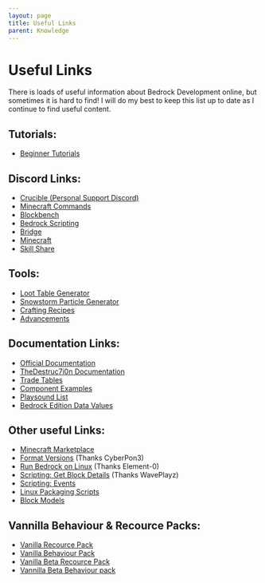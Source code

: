 ```yaml
---
layout: page
title: Useful Links
parent: Knowledge
---
```


# Useful Links 

There is loads of useful information about Bedrock Development online, but sometimes it is hard to find! I will do my best to keep this list up to date as I continue to find useful content.

## Tutorials:
 - [Beginner Tutorials](https://sites.google.com/view/mcbe-add-on-tutorial/guide?authuser=0)

## Discord Links:

 - [Crucible (Personal Support Discord)](https://discord.gg/XjV87YN)
 - [Minecraft Commands](https://discord.gg/QAFXFtZ)
 - [Blockbench](http://discord.gg/fZQbxbg)
 - [Bedrock Scripting](https://discord.gg/46JUdQb)
 - [Bridge](https://discord.gg/NxKuWuA)
 - [Minecraft](https://discord.gg/minecraft)
 - [Skill Share](https://discord.gg/sZ7fkcN)

## Tools:
 - [Loot Table Generator](https://amaury.carrade.eu/minecraft/loot_tables)
 - [Snowstorm Particle Generator](https://jannisx11.github.io/snowstorm/)
 - [Crafting Recipes](https://crafting.thedestruc7i0n.ca/)
 - [Advancements](https://advancements.thedestruc7i0n.ca/)
  
## Documentation Links:
 - [Official Documentation](https://minecraft.gamepedia.com/Add-on)
 - [TheDestruc7i0n Documentation](https://bedrock.dev/)
 - [Trade Tables](https://minecraft.gamepedia.com/Bedrock_Edition_function/loot_tables/trade_tables_documentation)
 - [Component Examples](vanilla_usage/components_1.4/)
 - [Playsound List](http://www.theredengineer.com/1.9-playsound-list.html)
 - [Bedrock Edition Data Values](https://minecraft.gamepedia.com/Bedrock_Edition_data_values)

## Other useful Links:
 - [Minecraft Marketplace](https://www.minecraft.net/en-us/catalog)
 - [Format Versions](https://gist.github.com/Tschrock/e6615f93f0db82ef30ada63f9ad670ac) (Thanks CyberPon3)
 - [Run Bedrock on Linux](https://github.com/Element-0/ElementZero) (Thanks Element-0)
 - [Scripting: Get Block Details](https://github.com/WavePlayz/Bedrock-Scripting-API/tree/master/utility/getBlockDetails) (Thanks WavePlayz)
 - [Scripting: Events](https://gist.github.com/jocopa3/5f718f4198f1ea91a37e3a9da468675c)
 - [Linux Packaging Scripts](https://github.com/ChristopherHX/linux-packaging-scripts)
 - [Block Models](https://blockmodels.com/)
 ## Vannilla Behaviour & Recource Packs:
 - [Vanilla Recource Pack](https://aka.ms/resourcepacktemplate)
 - [Vanilla Behaviour Pack](https://aka.ms/behaviorpacktemplate)
 - [Vanilla Beta Recource Pack](https://aka.ms/MinecraftBetaResources)
 - [Vannilla Beta Behaviour pack](https://aka.ms/MinecraftBetaBehaviors)


